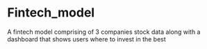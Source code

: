 # Fintech_model
A fintech model comprising of 3 companies stock data along with a dashboard that shows users where to invest in the best

